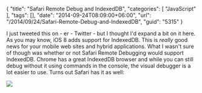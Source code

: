 {
	"title": "Safari Remote Debug and IndexedDB",
	"categories": [
		"JavaScript"
	],
	"tags": [],
	"date": "2014-09-24T08:09:00+06:00",
	"url": "/2014/09/24/Safari-Remote-Debug-and-IndexedDB",
	"guid": "5315"
}

<p>
I just tweeted this on - er - Twitter - but I thought I'd expand a bit on it here. As you may know, iOS 8 adds support for IndexedDB. This is <i>really</i> good news for your mobile web sites and hybrid applications. What I wasn't sure of though was whether or not Safari Remote Debugging would support IndexedDB. Chrome has a great IndexedDB browser and while you can still debug without it using commands in the console, the visual debugger is a lot easier to use. Turns out Safari has it as well:
</p>

<p>
<img src="https://static.raymondcamden.com/images/shot7.png" class="bthumb" />
</p>